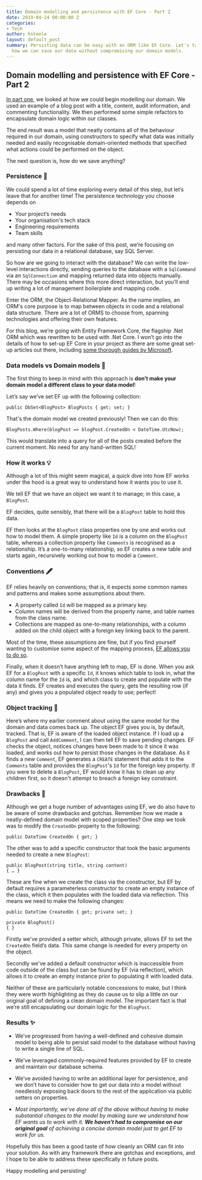 ```yaml
---
title: Domain modelling and persistence with EF Core - Part 2
date: 2019-04-24 00:00:00 Z
categories:
- Tech
author: hsteele
layout: default_post
summary: Persisting data can be easy with an ORM like EF Core. Let's take a look at
  how we can save our data without compromising our domain models.
---
```


## Domain modelling and persistence with EF Core - Part 2

[In part one](https://blog.scottlogic.com/2019/04/11/domain-modelling-and-persistence-with-ef-core-part-1.html), we looked at how we could begin modelling our domain. We used an example of a blog post with a title, content, audit information, and commenting functionality. We then performed some simple refactors to encapsulate domain logic within our classes. 

The end result was a model that neatly contains all of the behaviour required in our domain, using constructors to specify what data was initially needed and easily recognisable domain-oriented methods that specified what actions could be performed on the object.

The next question is, how do we save anything?


### Persistence 💾

We could spend a lot of time exploring every detail of this step, but let’s leave that for another time! The persistence technology you choose depends on


- Your project’s needs
- Your organisation's tech stack
- Engineering requirements
- Team skills


and many other factors. For the sake of this post, we’re focusing on persisting our data in a relational database, say SQL Server. 

So how are we going to interact with the database? We can write the low-level interactions directly, sending queries to the database with a `SqlCommand` via an `SqlConnection` and mapping returned data into objects manually. There may be occasions where this more direct interaction, but you’ll end up writing a lot of management boilerplate and mapping code. 

Enter the ORM, the Object-Relational Mapper. As the name implies, an ORM's core purpose is to map between objects in code and a relational data structure. There are a lot of ORMS to choose from, spanning technologies and offering their own features.

For this blog, we’re going with Entity Framework Core, the flagship .Net ORM which was rewritten to be used with .Net Core. I won’t go into the details of how to set-up EF Core in your project as there are some great set-up articles out there, including [some thorough guides by Microsoft](https://docs.microsoft.com/en-us/ef/core/get-started/).

### Data models vs Domain models 🤔

The first thing to keep in mind with this approach is **don’t make your domain model a different class to your data model**! 

Let’s say we’ve set EF up with the following collection:

	public DbSet<BlogPost> BlogPosts { get; set; }

That's the domain model we created previously! Then we can do this:

	BlogPosts.Where(blogPost => blogPost.CreatedOn < DateTime.UtcNow);

This would translate into a query for all of the posts created before the current moment. No need for any hand-written SQL!

### How it works 💡

Although a lot of this might seem magical, a quick dive into how EF works under the hood is a great way to understand how it wants you to use it.

We tell EF that we have an object we want it to manage; in this case, a `BlogPost`.

EF decides, quite sensibly, that there will be a `BlogPost` table to hold this data.

EF then looks at the `BlogPost` class properties one by one and works out how to model them. A simple property like `Id` is a column on the `BlogPost` table, whereas a collection property like `Comments` is recognised as a relationship. It’s a one-to-many relationship, so EF creates a new table and starts again, recursively working out how to model a `Comment`.

### Conventions 🖋

EF relies heavily on conventions; that is, it expects some common names and patterns and makes some assumptions about them.

- A property called `Id` will be mapped as a primary key. 
- Column names will be derived from the property name, and table names from the class name. 
- Collections are mapped as one-to-many relationships, with a column added on the child object with a foreign key linking back to the parent. 


Most of the time, these assumptions are fine, but if you find yourself wanting to customise some aspect of the mapping process, [EF allows you to do so](https://docs.microsoft.com/en-us/dotnet/api/microsoft.entityframeworkcore.dbcontext.onmodelcreating?view=efcore-2.1).

Finally, when it doesn’t have anything left to map, EF is done. When you ask EF for a `BlogPost` with a specific `Id`, it knows which table to look in, what the column name for the `Id` is, and which class to create and populate with the data it finds. EF creates and executes the query, gets the resulting row (if any) and gives you a populated object ready to use; perfect!

### Object tracking 🔄

Here’s where my earlier comment about using the same model for the domain and data comes back up. The object EF gives you is, by default, tracked. That is, EF is aware of the loaded object instance. If I load up a `BlogPost` and call `AddComment`, I can then tell EF to save pending changes. EF checks the object, notices changes have been made to it since it was loaded, and works out how to persist those changes in the database. As it finds a new `Comment`, EF generates a `CREATE` statement that adds it to the `Comments` table and provides the `BlogPost`'s `Id` for the foreign key property. If you were to delete a `BlogPost`, EF would know it has to clean up any children first, so it doesn't attempt to breach a foreign key constraint.

### Drawbacks 👀


Although we get a huge number of advantages using EF, we do also have to be aware of some drawbacks and gotchas. Remember how we made a neatly-defined domain model with scoped properties? One step we took was to modify the `CreatedOn` property to the following:

	public DateTime CreatedOn { get; }

The other was to add a specific constructor that took the basic arguments needed to create a new `BlogPost`:

	public BlogPost(string title, string content)
	{ … }

These are fine when we create the class via the constructor, but EF by default requires a parameterless constructor to create an empty instance of the class, which it then populates with the loaded data via reflection. This means we need to make the following changes:

	public DateTime CreatedOn { get; private set; }

	private BlogPost()
	{ }


Firstly we've provided a setter which, although private, allows EF to set the `CreatedOn` field’s data. This same change is needed for every property on the object. 

Secondly we've added a default constructor which is inaccessible from code outside of the class but can be found by EF (via reflection), which allows it to create an empty instance prior to populating it with loaded data. 

Neither of these are particularly notable concessions to make, but I think they were worth highlighting as they do cause us to slip a little on our original goal of defining a clean domain model. The important fact is that we’re still encapsulating our domain logic for the `BlogPost`.

### Results ✨

- We’ve progressed from having a well-defined and cohesive domain model to being able to persist said model to the database without having to write a single line of SQL. 

- We've leveraged commonly-required features provided by EF to create and maintain our database schema. 

- We’ve avoided having to write an additional layer for persistence, and we don’t have to consider how to get our data into a model without needlessly exposing back doors to the rest of the application via public setters on properties. 

- _Most importantly, we’ve done all of the above without having to make substantial changes to the model by making sure we understand how EF wants us to work with it. **We haven't had to compromise on our original goal** of achieving a concise domain model just to get EF to work for us._

Hopefully this has been a good taste of how cleanly an ORM can fit into your solution. As with any framework there are gotchas and exceptions, and I hope to be able to address these specifically in future posts. 

Happy modelling and persisting!

